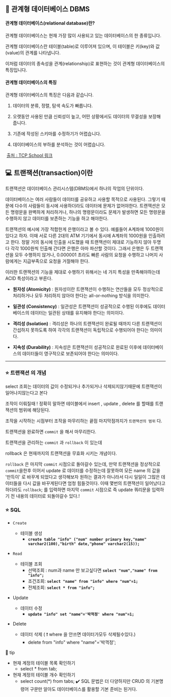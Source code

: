 ## 🚀 관계형 데이터베이스 DBMS



#### 관계형 데이터베이스(relational database)란?

관계형 데이터베이스는 현재 가장 많이 사용되고 있는 데이터베이스의 한 종류입니다.

관계형 데이터베이스란 테이블(table)로 이루어져 있으며, 이 테이블은 키(key)와 값(value)의 관계를 나타냅니다.

이처럼 데이터의 종속성을 관계(relationship)로 표현하는 것이 관계형 데이터베이스의 특징입니다.



#### 관계형 데이터베이스의 특징

관계형 데이터베이스의 특징은 다음과 같습니다.

 

1. 데이터의 분류, 정렬, 탐색 속도가 빠릅니다.

2. 오랫동안 사용된 만큼 신뢰성이 높고, 어떤 상황에서도 데이터의 무결성을 보장해 줍니다.

3. 기존에 작성된 스키마를 수정하기가 어렵습니다.

4. 데이터베이스의 부하를 분석하는 것이 어렵습니다.

​     [출처 :  TCP School 링크](https://www.tcpschool.com/mysql/mysql_intro_relationalDB)







## 💻 트랜잭션(transaction)이란

 트랜잭션은 데이터베이스 관리시스템(DBMS)에서 하나의 작업의 단위이다.

데이터베이스는 여러 사람들이 데이터를 공유하고 사용할 목적으로 사용된다. 그렇기 때문에 다수의 사람들이 동시에 사용하더라도 데이터에 문제가 없어야한다. 트랜잭션은 모든 명령문을 완벽하게 처리하거나, 하나의 명령문이라도 문제가 발생하면 모든 명령문을 수행하지 않고 데이터를 보존하는 기능을 하고 해야한다.

트랜잭션의 예시에 가장 적합한게 은행이라고 볼 수 있다. 예를들어 A계좌에 1000원이 있다고 하자. 이때 서로 다른 2대의 ATM 기기에서 동시에 A계좌의 1000원을 인출하려고 한다. 정말 거의 동시에 인출을 시도했을 때 트랜잭션이 제대로 기능하지 않아 두명 다 각각 1000원씩 인출해 간다면 은행은 아마 파산할 것이다. 그래서 은행은 두 트랜잭션을 모두 수행하지 않거나, 0.000001 초라도 빠른 사람의 요청을 수행하고 나머지 사람에게는 지급부족으로 요청을 거절해야 한다.

이러한 트랜잭션의 기능을 제대로 수행하기 위해서는 네 가지 특성을 만족해야하는데 ACID 특성이라고 부른다.

 
- **원자성 (Atomicity)** : 원자성이란 트랜잭션이 수행하는 연산들을 모두 정상적으로 처리하거나 모두 처리하지 않아야 한다는 all-or-nothing 방식을 의미한다. 

  

- **일관성 (Consistency)** : 일관성은 트랜잭션이 성공적으로 수행된 이후에도 데이터베이스의 데이터는 일관된 상태를 유지해야 한다는 의미이다.

  

- **격리성 (Isolation)** : 격리성은 하나의 트랜잭션이 완료될 때까지 다른 트랜잭션이 간섭하지 못하도록 하여 각각의 트랜잭션이 독립적으로 수행되어야 한다는 의미이다.

  

- **지속성 (Durability)** : 지속성은 트랜잭션이 성공적으로 완료된 이후에 데이터베이스의 데이터들이 영구적으로 보존되어야 한다는 의미이다. 

***

### :star: 트랜잭션 의 개념

select 조회는 데이터의 값이 수정되거나 추가되거나 삭제되지않기때문에 트랜잭션이 일어나지않는다고 본다

조작이 이뤄질때 ! 정확히 말하면 테이블에서  insert , update , delete 를 할때를 트랜잭션의 범위에 해당된다.

조작을 시작하는 시점부터 조작을 마무리하는 끝점 마지막점까지가 `트랜잭션의 범위` 다.

트랜잭션을 완료하면 `commit` 을 해서 마무리한다.

트랜잭션을 관리하는 `commit` 과 `rollback` 이 있는데

rollback 은 현재까지의 트랜잭션을 무효화 시키는 개념이다.

`rollback` 은 마지막 `commit` 시점으로 돌아갈수 있는데, 만약 트랜잭션을 정상적으로 `commit`을한후 이어서 update 로 데이터를 수정하는데 잘못하여 모든 name 의 값을 '만득이' 로 바꾸게 되었다고 생각해보자 원하는 결과가 아니라서 다시 일일이 그많은 데이터들을 다시 값을 바꾸게된다면 엄청 힘들것이다. 이때 몇번의 트랜잭션이 일어났다고 하더라도 `rollback`; 를 입력하면 마지막 `commit` 시점으로 즉 update 쿼리문을 입력하기 전 내용의 데이터로 되돌아갈수 있다.!





### :star: SQL 

* `Create` 
  * 테이블 생성
    * **`create table "info" ("num" number primary key,"name" varchar2(100),"birth" date,"phone" varchar2(15));`**

* `Read`
  * 테이블 조회
    * 선택조회 : num과 name 만 보고싶다면 **`select "num","name" from "info";`**
    * 조건조회: **`select "name" from "info" where "num"=1;`** 
    * 전체조회: **`select * from "info";`**

* Update
  * 데이터 수정
    * **`update "info" set "name"='박꺽정' where "num"=1;`**

* Delete
  * 데이터 삭제 ( :heavy_exclamation_mark: where 을 안쓰면 데이터가모두 삭제될수있다.)
    * delete from "info" where "name"='박꺽정';


:heart_decoration: tip

* 현재 계정의 테이블 목록 확인하기
  * select * from tab;
* 현재 계정의 테이블 개수 확인하기
  * select count(*) from tabs;
:heavy_check_mark: SQL 문법은 더 다양하지만  CRUD 의 기본명령어 구문만 알아도 데이터베이스를 활용할 기본 준비는 된거다. 
